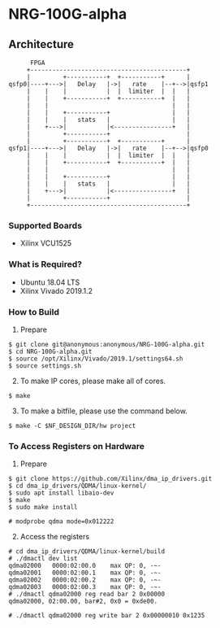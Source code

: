 # NRG-100G-alpha

## Architecture
```
      FPGA
     +-------------------------------------------+
     |         +-----------+  +-----------+      |
qsfp0|----+--->|   Delay   |->|   rate    |--+-->|qsfp1
     |    |    |           |  |  limiter  |  |   |
     |    |    +-----------+  +-----------+  |   |       
     |    |                                  |   |
     |    |    +-----------+                 |   |
     |    |    |   stats   |                 |   |
     |    +--->|           |<----------------+   |
     |         +-----------+                     |
     |         +-----------+  +-----------+      | 		
qsfp1|----+--->|   Delay   |->|   rate    |--+-->|qsfp0 		
     |    |    |           |  |  limiter  |  |   |
     |    |    +-----------+  +-----------+  |   | 
     |    |                                  |   |
     |    |    +-----------+                 |   |
     |    |    |   stats   |                 |   |
     |    +--->|           |<----------------+   |
     |         +-----------+                     |
     +-------------------------------------------+

```

### Supported Boards
 - Xilinx VCU1525

### What is Required?
 - Ubuntu 18.04 LTS
 - Xilinx Vivado 2019.1.2

### How to Build
1) Prepare
```
$ git clone git@anonymous:anonymous/NRG-100G-alpha.git
$ cd NRG-100G-alpha.git
$ source /opt/Xilinx/Vivado/2019.1/settings64.sh
$ source settings.sh
```

2) To make IP cores, please make all of cores.
```
$ make
```
3) To make a bitfile, please use the command below.
```
$ make -C $NF_DESIGN_DIR/hw project
```
 
### To Access Registers on Hardware

1) Prepare
```
$ git clone https://github.com/Xilinx/dma_ip_drivers.git
$ cd dma_ip_drivers/QDMA/linux-kernel/
$ sudo apt install libaio-dev
$ make
$ sudo make install

# modprobe qdma mode=0x012222
```

2) Access the registers
```
# cd dma_ip_drivers/QDMA/linux-kernel/build
# ./dmactl dev list
qdma02000	0000:02:00.0	max QP: 0, -~-
qdma02001	0000:02:00.1	max QP: 0, -~-
qdma02002	0000:02:00.2	max QP: 0, -~-
qdma02003	0000:02:00.3	max QP: 0, -~-
# ./dmactl qdma02000 reg read bar 2 0x00000
qdma02000, 02:00.00, bar#2, 0x0 = 0xde00.
```
```
# ./dmactl qdma02000 reg write bar 2 0x00000010 0x1235
```
